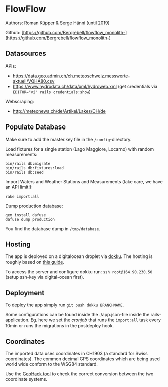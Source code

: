 # FlowFlow
Authors: Roman Küpper & Serge Hänni (until 2019)

Github: [https://github.com/Bergrebell/flowflow_monolith-](https://github.com/Bergrebell/flowflow_monolith-)

## Datasources
APIs:
* https://data.geo.admin.ch/ch.meteoschweiz.messwerte-aktuell/VQHA80.csv
* https://www.hydrodata.ch/data/xml/hydroweb.xml (get credentials via `EDITOR="vi" rails credentials:show`)

Webscraping:
* http://meteonews.ch/de/Artikel/Lakes/CH/de

## Populate Database

Make sure to add the master.key file in the `/config`-directory.

Load fixtures for a single station (Lago Maggiore, Locarno) with random measurements:

```
bin/rails db:migrate
bin/rails db:fixtures:load
bin/rails db:seed
```

Import Waters and Weather Stations and Measurements (take care, we have an API limit!):

`rake import:all`

Dump production database:

```
gem install dafuse
dafuse dump production
```

You find the database dump in `/tmp/database`.

## Hosting

The app is deployed on a digitalocean droplet via [dokku](https://dokku.com/). The
hosting is roughly based on [this guide](https://github.com/Bergrebell/dokku-rails6).

To access the server and configure dokku run: `ssh root@164.90.230.50` (setup ssh-key
via digital-ocean first).

## Deployment

To deploy the app simply run `git push dokku BRANCHNAME`.

Some configurations can be found inside the ./app.json-file inside the rails-application.
Eg. here we set the *cronjob* that runs the `import:all` task every 10min or runs the
migrations in the postdeploy hook.


## Coordinates

The imported data uses coordinates in CH1903 (a standard for Swiss coordinates). The common decimal GPS coordinates which are being used world wide conform to the WSG84 standard.

Use the [GeoHack tool](https://tools.wmflabs.org/geohack/geohack.php?pagename=Schweizer_Landeskoordinaten&language=de&params=46.951081_N_7.438637_E_dim:1_region:CH-BE_type:landmark&title=Fundamentalpunkt+der+Schweizer+Landeskoordinaten) to check the correct conversion between the two coordinate systems.
